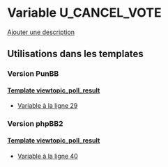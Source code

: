 # Variable U_CANCEL_VOTE
[Ajouter une description](https://fa-tvars.appspot.com/var/U_CANCEL_VOTE)

## Utilisations dans les templates

### Version PunBB

#### [Template viewtopic_poll_result](punbb/viewtopic_poll_result.md)
* [Variable &agrave; la ligne 29](../punbb/viewtopic_poll_result.tpl#L29)

### Version phpBB2

#### [Template viewtopic_poll_result](subsilver/viewtopic_poll_result.md)
* [Variable &agrave; la ligne 40](../subsilver/viewtopic_poll_result.tpl#L40)